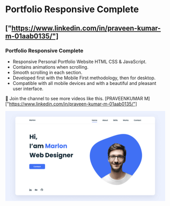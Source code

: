 # Portfolio Responsive Complete
## ["https://www.linkedin.com/in/praveen-kumar-m-01aab0135/"]
### Portfolio Responsive Complete

- Responsive Personal Portfolio Website HTML CSS & JavaScript.
- Contains animations when scrolling.
- Smooth scrolling in each section.
- Developed first with the Mobile First methodology, then for desktop.
- Compatible with all mobile devices and with a beautiful and pleasant user interface.

💙 Join the channel to see more videos like this. [PRAVEENKUMAR M]["https://www.linkedin.com/in/praveen-kumar-m-01aab0135/"]

![preview img](/preview.png)

